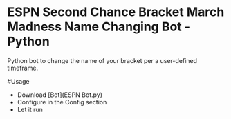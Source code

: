 # ESPN Second Chance Bracket March Madness Name Changing Bot - Python
Python bot to change the name of your bracket per a user-defined timeframe.

#Usage
 - Download [Bot](ESPN Bot.py)
 - Configure in the Config section
 - Let it run